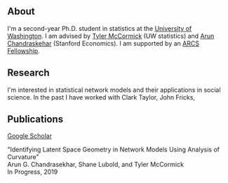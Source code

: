 ## About

I'm a second-year Ph.D. student in statistics at the [University of Washington](https://www.washington.edu/). I am advised by [Tyler McCormick](https://thmccormick.github.io/) (UW statistics) and [Arun Chandraskehar](https://web.stanford.edu/~arungc/)  (Stanford Economics). I am supported by an [ARCS Fellowship](https://www.arcsfoundation.org).

## Research

I'm interested in statistical network models and their applications in social science. In the past I have worked with Clark Taylor, John Fricks,

## Publications

[Google Scholar](https://scholar.google.com/citations?user=Ab-RAckAAAAJ&hl=en&oi=ao)

"Identifying Latent Space Geometry in Network Models Using Analysis of Curvature"  
Arun G. Chandrasekhar, Shane Lubold, and Tyler McCormick  
In Progress, 2019
